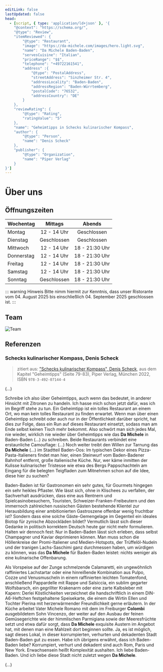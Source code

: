 ```yaml
---
editLink: false
lastUpdated: false
head:
  - [script, { type: 'application/ld+json' }, '{
    "@context": "https://schema.org/",
    "@type": "Review",
    "itemReviewed": {
        "@type": "Restaurant",
        "image": "https://da-michele.com/images/hero.light.svg",
        "name": "Da Michele Baden-Baden",
        "servesCuisine": "Italian",
        "priceRange": "$$",
        "telephone": "+49722161541",
        "address" :{
            "@type": "PostalAddress",
            "streetAddress": "Sinzheimer Str. 4",
            "addressLocality": "Baden-Baden",
            "addressRegion": "Baden-Würrtemberg",
            "postalCode": "76532",
            "addressCountry": "DE"
        }
    },
    "reviewRating": {
        "@type": "Rating",
        "ratingValue": "5"
    },
    "name": "Geheimtipps in Schecks kulinarischer Kompass",
    "author": {
        "@type": "Person",
        "name": "Denis Scheck"
    },
    "publisher": {
        "@type": "Organization",
        "name": "Piper Verlag"
    }
}']
---
```


<script setup lang="ts">
import { withBase } from 'vitepress'
</script>

# Über uns

## Öffnungszeiten

| Wochentag  | Mittags                                                                 | Abends                                                                     |
| ---------- |:-----------------------------------------------------------------------:|:--------------------------------------------------------------------------:|
| Montag     | <time datetime="12:00">12</time> - <time datetime="14:00">14</time> Uhr | Geschlossen                                                                |
| Dienstag   | Geschlossen                                                             | Geschlossen                                                                |
| Mittwoch   | <time datetime="12:00">12</time> - <time datetime="14:00">14</time> Uhr | <time datetime="18:00">18</time> - <time datetime="21:30">21:30</time> Uhr |
| Donnerstag | <time datetime="12:00">12</time> - <time datetime="14:00">14</time> Uhr | <time datetime="18:00">18</time> - <time datetime="21:30">21:30</time> Uhr |
| Freitag    | <time datetime="12:00">12</time> - <time datetime="14:00">14</time> Uhr | <time datetime="18:00">18</time> - <time datetime="21:30">21:30</time> Uhr |
| Samstag    | <time datetime="12:00">12</time> - <time datetime="14:00">14</time> Uhr | <time datetime="18:00">18</time> - <time datetime="21:30">21:30</time> Uhr |
| Sonntag    | Geschlossen                                                             | <time datetime="18:00">18</time> - <time datetime="21:30">21:30</time> Uhr |

::: warning Hinweis
Bitte nimm hiermit zur Kenntnis, dass unser Ristorante vom 04. August 2025 bis einschließlich 04. September 2025 geschlossen ist.
:::

## Team

<img :src="withBase('/images/ristorante/team.webp')" alt="Team" decoding="async" loading="lazy">

## Referenzen

### Schecks kulinarischer Kompass, Denis Scheck

> zitiert aus:
> ["Schecks kulinarischer Kompass", Denis Scheck](https://www.piper.de/buecher/schecks-kulinarischer-kompass-isbn-978-3-492-07144-4),
> aus dem Kapitel "Geheimtipps" (Seite 79-83), Piper Verlag, München 2022, ISBN `978-3-492-07144-4`

(…)

Schreibe ich also über Geheimtipps, auch wenn das bedeutet, in anderer Hinsicht mit Zitronen zu handeln.
Ich hasse mich schon jetzt dafür, was ich im Begriff stehe zu tun.
Ein Geheimtipp ist ein tolles Restaurant an einem Ort, wo man kein tolles Restaurant zu finden erwartet.
Wenn man über einen Geheimtipp schreibt oder auch nur in der Öffentlichkeit darüber spricht, hat dies zur Folge, dass ein Run auf dieses Restaurant einsetzt, sodass man am Ende selbst keinen Tisch mehr bekommt.
Also schwört man sich jedes Mal, nie wieder, wirklich nie wieder über Geheimtipps wie das **Da Michele** in Baden-Baden (…) zu schreiben.
Beide Restaurants verbindet eine erstaunliche Camouflage:
(…)
Noch weiter treibt den Willen zur Tarnung das **Da Michele** (…) im Stadtteil Baden-Oos:
Im typischen Dekor eines Pizza-Pasta-Italieners findet man hier, einen Steinwurf vom Baden-Badener Bahnhof entfernt, große italienische Küche.
Nur, wer käme inmitten der Kulisse kulinarischer Tristesse wie etwa des Bergs Pappschachteln am Eingang für die belegten Teigfladen zum Mitnehmen schon auf die Idee, diese hier zu suchen?

Baden-Baden ist für Gastronomen ein sehr gutes, für Gourmets hingegen ein sehr heikles Pflaster.
Wie lässt sich, ohne in Klischees zu verfallen, der Sachverhalt ausdrücken, dass eine aus Rentnern und Spielcasinobesuchern, Touristen, Schweizer-Franken-Freibeutern und den immernoch zahlreichen russischen Gästen bestehende Klientel zur Herausbildung einer ambitionierten Gastroszene offenbar wenig fruchtbar ist?
Sondern dass eine solche Gäste-Gemengelage im Gegenteil ein ideales Biotop für zynische Abzockläden bildet?
Vermutlich lässt sich dieser Gedanke in politisch korrektem Deutsch heute gar nicht mehr formulieren.
Halten wir dennoch fest:
Nur in Baden-Baden lässt sich erleben, dass selbst Champagner und Kaviar deprimieren können.
Man muss schon die Höllenkreise der Promi-Italiener und Medien-Hotspots, der Trüffelöl-Nudeln und der tranigen Lachs-Saschimi ganz durchmessen haben, um würdigen zu können, was das **Da Michele** für Baden-Baden leistet:
nichts weniger als eine kulinarische Offenbarung.

Als Vorspeise auf der Zunge schmelzende Calamaretti, ein ungewöhnlich raffiniertes Lachstartar oder eine hinreißende Kombination aus Pulpo, Cozze und Venusmuscheln in einem raffinierten leichten Tomatenfond, anschließend Pappardelle mit Rappe und Salsiccia, ein sublim gegarter Wolfsbarsch, ein gegrillter Krakenarm oder eine zarte Kalbsleber mit Kapern:
Derlei Köstlichkeiten verzeichnet die handschriftlich in einem DIN-A6-Heftchen festgehaltene Speisekarte, die einem die Wirtin Ellen und Tochter Pierina mit herzerwärmender Freundlichkeit gerne erläutern.
In der Küche arbeitet Vater Michele Romano mit dem im Freiburger **Colombi** ausgebildetem Sohn Vincenzo, der weiter auf den Ausbau der feinen Gemüsegerichte wie der himmlischen Parmigiana sowie der Meeresfrüchte setzt und etwa dafür sorgt, dass **Da Michele** exquisite Austern im Angebot hat, mit denen man eine Mahlzeit dort beginnen sollte.
Ja, es ist möglich, sagt dieses Lokal, in dieser korrumpierten, verhurten und dekadenten Stadt Baden-Baden gut zu essen.
Habe ich übrigens erwähnt, dass ich Baden-Baden liebe?
Korrumpiert, verhurt und dekadent sind auch Rom, Paris und New York.
Erwachsensein heißt Komplexität aushalten.
Ich liebe Baden-Baden.
Und ich liebe diese Stadt nicht zuletzt wegen **Da Michele**.

(…)
